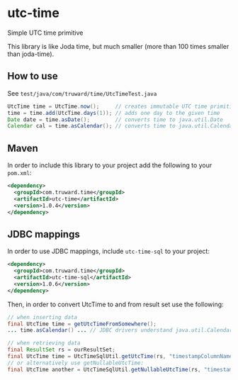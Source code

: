 utc-time
========

Simple UTC time primitive

This library is like Joda time, but much smaller (more than 100 times smaller than joda-time).

## How to use

See ``test/java/com/truward/time/UtcTimeTest.java``

```java
UtcTime time = UtcTime.now();     // creates immutable UTC time primitive initialized with System.currentTimeMills()
time = time.add(UtcTime.days(1)); // adds one day to the given time
Date date = time.asDate();        // converts time to java.util.Date
Calendar cal = time.asCalendar(); // converts time to java.util.Calendar - UTC time
```

## Maven

In order to include this library to your project add the following to your ``pom.xml``:

```xml
<dependency>
  <groupId>com.truward.time</groupId>
  <artifactId>utc-time</artifactId>
  <version>1.0.4</version>
</dependency>
```

## JDBC mappings

In order to use JDBC mappings, include ``utc-time-sql`` to your project:

```xml
<dependency>
  <groupId>com.truward.time</groupId>
  <artifactId>utc-time-sql</artifactId>
  <version>1.0.6</version>
</dependency>
```

Then, in order to convert UtcTime to and from result set use the following:

```java
// when inserting data
final UtcTime time = getUtcTimeFromSomewhere();
... time.asCalendar() ... // JDBC drivers understand java.util.Calendar instances

// when retrieving data
final ResultSet rs = ourResultSet;
final UtcTime time = UtcTimeSqlUtil.getUtcTime(rs, "timestampColumnName");
// or alternatively use getNullableUtcTime:
final UtcTime another = UtcTimeSqlUtil.getNullableUtcTime(rs, "timestampColumnName", UtcTime.days(1));
```
